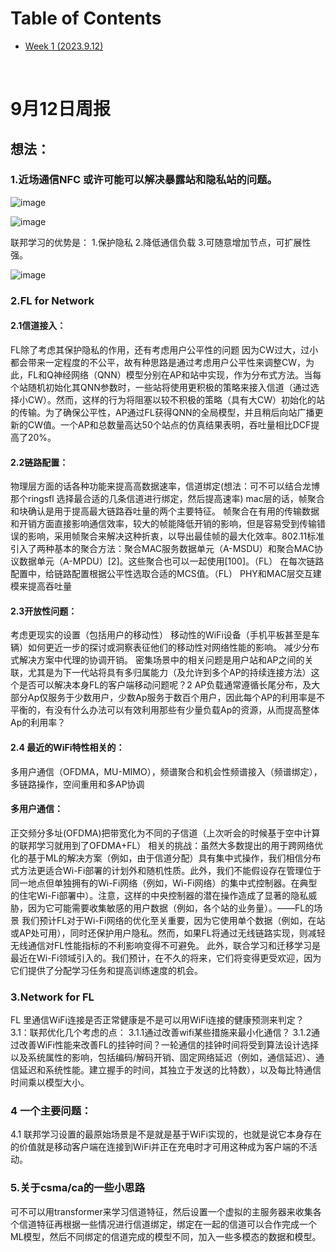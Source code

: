 <p id="table"></p>

# Table of Contents

- <a href="#1">Week 1 (2023.9.12)</a>
<br/>  

<p id="1"></p>  

# 9月12日周报

## 想法：
### 1.近场通信NFC 或许可能可以解决暴露站和隐私站的问题。


![image](https://github.com/UNIC-Lab/Weekly-Report/assets/122032188/a46cc952-9d27-4885-af20-4c617ba9fc03)





![image](https://github.com/UNIC-Lab/Weekly-Report/assets/122032188/2610649d-4a88-41a5-ad77-b13a4cd52b5b)



联邦学习的优势是：
1.保护隐私
2.降低通信负载
3.可随意增加节点，可扩展性强。


![image](https://github.com/UNIC-Lab/Weekly-Report/assets/122032188/7bbe5a70-7393-46dd-a923-e3295faa7164)




### 2.FL for Network
#### 2.1信道接入：
FL除了考虑其保护隐私的作用，还有考虑用户公平性的问题
因为CW过大，过小都会带来一定程度的不公平，故有种思路是通过考虑用户公平性来调整CW，为此，FL和Q神经网络（QNN）模型分别在AP和站中实现，作为分布式方法。当每个站随机初始化其QNN参数时，一些站将使用更积极的策略来接入信道（通过选择小CW）。然而，这样的行为将阻塞以较不积极的策略（具有大CW）初始化的站的传输。为了确保公平性，AP通过FL获得QNN的全局模型，并且稍后向站广播更新的CW值。一个AP和总数量高达50个站点的仿真结果表明，吞吐量相比DCF提高了20%。
#### 2.2链路配置：
物理层方面的话各种功能来提高高数据速率，信道绑定(想法：可不可以结合龙博那个ringsfl 选择最合适的几条信道进行绑定，然后提高速率)
mac层的话，帧聚合和块确认是用于提高最大链路吞吐量的两个主要特征。
帧聚合在有用的传输数据和开销方面直接影响通信效率，较大的帧能降低开销的影响，但是容易受到传输错误的影响，采用帧聚合来解决这种折衷，以导出最佳帧的最大化效率。802.11标准引入了两种基本的聚合方法：聚合MAC服务数据单元（A-MSDU）和聚合MAC协议数据单元（A-MPDU）[2]。这些聚合也可以一起使用[100]。（FL）
在每次链路配置中，给链路配置根据公平性选取合适的MCS值。（FL）
PHY和MAC层交互建模来提高吞吐量
#### 2.3开放性问题：
考虑更现实的设置（包括用户的移动性）
移动性的WiFi设备（手机平板甚至是车辆）如何更近一步的探讨或洞察表征他们的移动性对网络性能的影响。
减少分布式解决方案中代理的协调开销。
密集场景中的相关问题是用户站和AP之间的关联，尤其是为下一代站将具有多归属能力（及允许到多个AP的持续连接方法）这个是否可以解决本身FL的客户端移动问题呢？2
AP负载通常遵循长尾分布，及大部分Ap仅服务于少数用户，少数Ap服务于数百个用户，因此每个AP的利用率是不平衡的，有没有什么办法可以有效利用那些有少量负载Ap的资源，从而提高整体Ap的利用率？
#### 2.4 最近的WiFi特性相关的：
多用户通信（OFDMA，MU-MIMO），频谱聚合和机会性频谱接入（频谱绑定），多链路操作，空间重用和多AP协调
#### 多用户通信：
正交频分多址(OFDMA)把带宽化为不同的子信道（上次听会的时候基于空中计算的联邦学习就用到了OFDMA+FL）
相关的挑战：虽然大多数提出的用于跨网络优化的基于ML的解决方案（例如，由于信道分配）具有集中式操作，我们相信分布式方法更适合Wi-Fi部署的计划外和随机性质。此外，我们不能假设存在管理位于同一地点但单独拥有的Wi-Fi网络（例如，Wi-Fi网络）的集中式控制器。在典型的住宅Wi-Fi部署中）。注意，这样的中央控制器的潜在操作造成了显著的隐私威胁，因为它可能需要收集敏感的用户数据（例如，各个站的业务量）。——FL的场景
我们预计FL对于Wi-Fi网络的优化至关重要，因为它使用单个数据（例如，在站或AP处可用），同时还保护用户隐私。然而，如果FL将通过无线链路实现，则减轻无线通信对FL性能指标的不利影响变得不可避免。
此外，联合学习和迁移学习是最近在Wi-Fi领域引入的。我们预计，在不久的将来，它们将变得更受欢迎，因为它们提供了分配学习任务和提高训练速度的机会。

### 3.Network for FL
FL 里通信WiFi连接是否正常健康是不是可以用WiFi连接的健康预测来判定？
3.1：联邦优化几个考虑的点：
3.1.1通过改善wifi某些措施来最小化通信？
3.1.2通过改善WiFi性能来改善FL的挂钟时间？一轮通信的挂钟时间将受到算法设计选择以及系统属性的影响，包括编码/解码开销、固定网络延迟（例如，通信延迟）、通信延迟和系统性能。建立握手的时间，其独立于发送的比特数），以及每比特通信时间乘以模型大小。
### 4 一个主要问题：
4.1 联邦学习设置的最原始场景是不是就是基于WiFi实现的，也就是说它本身存在的价值就是移动客户端在连接到WiFi并正在充电时才可用这种成为客户端的不活动。
### 5.关于csma/ca的一些小思路
可不可以用transformer来学习信道特征，然后设置一个虚拟的主服务器来收集各个信道特征再根据一些情况进行信道绑定，绑定在一起的信道可以合作完成一个ML模型，然后不同绑定的信道完成的模型不同，加入一些多模态的数据和模型。
